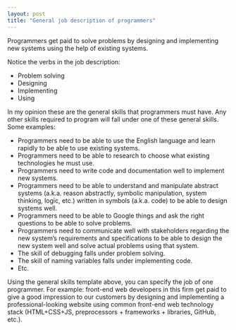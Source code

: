 ```yaml
---
layout: post
title: "General job description of programmers"
---
```


Programmers get paid to solve problems by designing and implementing new systems using the help of existing systems.

Notice the verbs in the job description:

- Problem solving
- Designing
- Implementing
- Using

In my opinion these are the general skills that programmers must have. Any other skills required to program will fall under one of these general skills. Some examples:

- Programmers need to be able to use the English language and learn rapidly to be able to use existing systems.
- Programmers need to be able to research to choose what existing technologies he must use.
- Programmers need to write code and documentation well to implement new systems.
- Programmers need to be able to understand and manipulate abstract systems (a.k.a. reason abstractly, symbolic manipulation, system thinking, logic, etc.) written in symbols (a.k.a. code) to be able to design systems well.
- Programmers need to be able to Google things and ask the right questions to be able to solve problems.
- Programmers need to communicate well with stakeholders regarding the new system’s requirements and specifications to be able to design the new system well and solve actual problems using that system.
- The skill of debugging falls under problem solving.
- The skill of naming variables falls under implementing code.
- Etc.

Using the general skills template above, you can specify the job of one programmer. For example:  front-end web developers in this firm get paid to give a good impression to our customers by designing and implementing a professional-looking website using common front-end web technology stack (HTML+CSS+JS, preprocessors + frameworks + libraries, GitHub, etc.).

